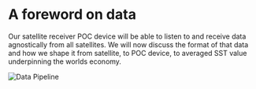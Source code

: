 #  A foreword on data 
Our satellite receiver POC device will be able to listen to and receive data agnostically from all satellites. 
We will now discuss the format of that data and how we shape it from satellite, to POC device, to averaged SST value underpinning the worlds economy.  

![Data Pipeline](https://gcdnb.pbrd.co/images/UbCDwNnOE8dl.jpg?o=1)